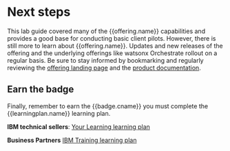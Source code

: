 # Next steps
This lab guide covered many of the {{offering.name}} capabilities and provides a good base for conducting basic client pilots. However, there is still more to learn about {{offering.name}}. Updates and new releases of the offering and the underlying offerings like watsonx Orchestrate rollout on a regular basis. Be sure to stay informed by bookmarking and regularly reviewing the <a href="https://www.ibm.com/products/watsonx-assistant-for-z?mhsrc=ibmsearch_a&mhq=Watsonx%20assistant%20for%20z" target="_blank">offering landing page</a> and the <a href="https://www.ibm.com/docs/en/watsonx/waz/2.0" target="_blank">product documentation</a>. 

## Earn the badge
Finally, remember to earn the {{badge.cname}} you must complete the {{learningplan.name}} learning plan.

**IBM technical sellers**: <a href="{{learningplan.YLurl}}" target="_blank">Your Learning learning plan</a>

**Business Partners** <a href="{{learningplan.BPurl}}" target="_blank">IBM Training learning plan</a>